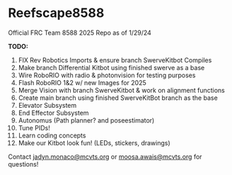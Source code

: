 # Reefscape8588
Official FRC Team 8588 2025 Repo as of 1/29/24

<strong>TODO:</strong>
1. FIX Rev Robotics Imports & ensure branch SwerveKitbot Compiles
2. Make branch Differential Kitbot using finished swerve as a base
3. Wire RoboRIO with radio & photonvision for testing purposes
4. Flash RoboRIO 1&2 w/ new Images for 2025
5. Merge Vision with branch SwerveKitbot & work on alignment functions
6. Create main branch using finished SwerveKitBot branch as the base
7. Elevator Subsystem
8. End Effector Subsystem
9. Autonomus (Path planner? and poseestimator)
10. Tune PIDs!
11. Learn coding concepts
12. Make our Kitbot look fun! (LEDs, stickers, drawings)

Contact jadyn.monaco@mcvts.org or moosa.awais@mcvts.org for questions!
